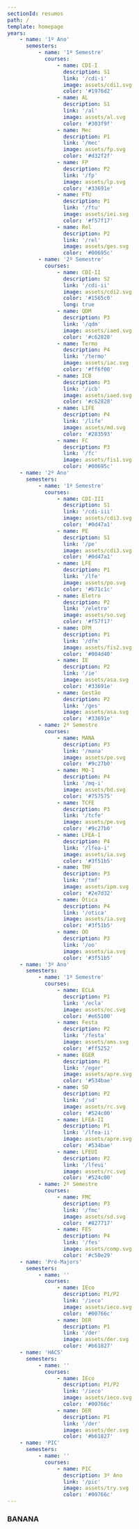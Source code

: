 ```yaml
---
sectionId: resumos
path: /
template: homepage
years:
    - name: '1º Ano'
      semesters:
          - name: '1º Semestre'
            courses:
                - name: CDI-I
                  description: S1
                  link: '/cdi-i'
                  image: assets/cdi1.svg
                  color: '#1976d2'
                - name: AL
                  description: S1
                  link: '/al'
                  image: assets/al.svg
                  color: '#303f9f'
                - name: Mec
                  description: P1
                  link: '/mec'
                  image: assets/fp.svg
                  color: '#d32f2f'
                - name: FP
                  description: P2
                  link: '/fp'
                  image: assets/lp.svg
                  color: '#33691e'
                - name: FTU
                  description: P1
                  link: '/ftu'
                  image: assets/iei.svg
                  color: '#f57f17'
                - name: Rel
                  description: P2
                  link: '/rel'
                  image: assets/ges.svg
                  color: '#00695c'
          - name: '2º Semestre'
            courses:
                - name: CDI-II
                  description: S2
                  link: '/cdi-ii'
                  image: assets/cdi2.svg
                  color: '#1565c0'
                  long: true
                - name: QDM
                  description: P3
                  link: '/qdm'
                  image: assets/iaed.svg
                  color: '#c62828'
                - name: Termo
                  description: P4
                  link: '/termo'
                  image: assets/iac.svg
                  color: '#ff6f00'
                - name: ICB
                  description: P3
                  link: '/icb'
                  image: assets/iaed.svg
                  color: '#c62828'
                - name: LIFE
                  description: P4
                  link: '/life'
                  image: assets/md.svg
                  color: '#283593'
                - name: FC
                  description: P3
                  link: '/fc'
                  image: assets/fis1.svg
                  color: '#00695c'
    - name: '2º Ano'
      semesters:
          - name: '1º Semestre'
            courses:
                - name: CDI-III
                  description: S1
                  link: '/cdi-iii'
                  image: assets/cdi3.svg
                  color: '#0d47a1'
                - name: PE
                  description: S1
                  link: '/pe'
                  image: assets/cdi3.svg
                  color: '#0d47a1'
                - name: LFE
                  description: P1
                  link: '/lfe'
                  image: assets/po.svg
                  color: '#b71c1c'
                - name: Eletro
                  description: P2
                  link: '/eletro'
                  image: assets/so.svg
                  color: '#f57f17'
                - name: DFM
                  description: P1
                  link: '/dfm'
                  image: assets/fis2.svg
                  color: '#004d40'
                - name: IE
                  description: P2
                  link: '/ie'
                  image: assets/asa.svg
                  color: '#33691e'
                - name: Gestão
                  description: P2
                  link: '/ges'
                  image: assets/asa.svg
                  color: '#33691e'
          - name: 2º Semestre
            courses:
                - name: MANA
                  description: P3
                  link: '/mana'
                  image: assets/pe.svg
                  color: '#9c27b0'
                - name: MQ-I
                  description: P4
                  link: '/mq-i'
                  image: assets/bd.svg
                  color: '#757575'
                - name: TCFE
                  description: P3
                  link: '/tcfe'
                  image: assets/pe.svg
                  color: '#9c27b0'
                - name: LFEA-I
                  description: P4
                  link: '/lfea-i'
                  image: assets/ia.svg
                  color: '#3f51b5'
                - name: TMF
                  description: P3
                  link: '/tmf'
                  image: assets/ipm.svg
                  color: '#2e7d32'
                - name: Ótica
                  description: P4
                  link: '/otica'
                  image: assets/ia.svg
                  color: '#3f51b5'
                - name: OO
                  description: P3
                  link: '/oo'
                  image: assets/ia.svg
                  color: '#3f51b5'
    - name: '3º Ano'
      semesters:
          - name: '1º Semestre'
            courses:
                - name: ECLA
                  description: P1
                  link: '/ecla'
                  image: assets/oc.svg
                  color: '#e65100'
                - name: Festa
                  description: P2
                  link: '/festa'
                  image: assets/ams.svg
                  color: '#ff5252'
                - name: EGER
                  description: P1
                  link: '/eger'
                  image: assets/apre.svg
                  color: '#534bae'
                - name: SD
                  description: P2
                  link: '/sd'
                  image: assets/rc.svg
                  color: '#524c00'
                - name: LFEA-II
                  description: P1
                  link: '/lfea-ii'
                  image: assets/apre.svg
                  color: '#534bae'
                - name: LFEUI
                  description: P2
                  link: '/lfeui'
                  image: assets/rc.svg
                  color: '#524c00'
          - name: 2º Semestre
            courses:
                - name: FMC
                  description: P3
                  link: '/fmc'
                  image: assets/sd.svg
                  color: '#827717'
                - name: FES
                  description: P4
                  link: '/fes'
                  image: assets/comp.svg
                  color: '#c50e29'
    - name: 'Pré-Majors'
      semesters:
          - name: ''
            courses:
                - name: IEco
                  description: P1/P2
                  link: '/ieco'
                  image: assets/ieco.svg
                  color: '#00766c'
                - name: DER
                  description: P1
                  link: '/der'
                  image: assets/der.svg
                  color: '#b61827'
    - name: 'HACS'
      semesters:
          - name: ''
            courses:
                - name: IEco
                  description: P1/P2
                  link: '/ieco'
                  image: assets/ieco.svg
                  color: '#00766c'
                - name: DER
                  description: P1
                  link: '/der'
                  image: assets/der.svg
                  color: '#b61827'
    - name: 'PIC'
      semesters:
          - name: ''
            courses:
                - name: PIC
                  description: 3º Ano
                  link: '/pic'
                  image: assets/try.svg
                  color: '#00766c'
---
```


### BANANA
